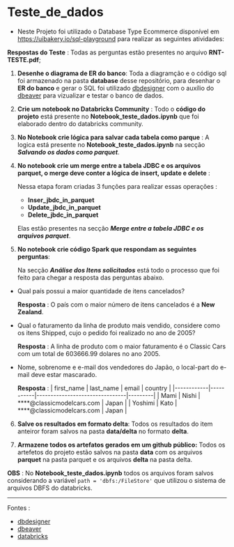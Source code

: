 # Teste_de_dados


- Neste Projeto foi utilizado  o Database Type Ecommerce disponível em https://uibakery.io/sql-playground
para realizar as seguintes atividades:

__Respostas do Teste__ : Todas as perguntas estão presentes no arquivo __RNT-TESTE.pdf__;

1. __Desenhe o diagrama de ER do banco__: Toda a diagramção e o código sql foi armazenado na pasta __database__ desse repositório, para desenhar o __ER do banco__ e gerar o SQL foi utilizado [dbdesigner](https://app.dbdesigner.net/) com o auxílio do [dbeaver](https://dbeaver.io/download/) para vizualizar e testar o banco de dados.

2. __Crie um notebook no Databricks Community__ : Todo o __código do projeto__ está presente no __Notebook_teste_dados.ipynb__ que foi elaborado dentro do databricks community.

3. __No Notebook crie lógica para salvar cada tabela como parque__ : A logica está presente no __Notebook_teste_dados.ipynb__ na secção __*Salvando os dados como parquet*__.


4. __No notebook crie um merge entre a tabela JDBC e os arquivos parquet, o merge
deve conter a lógica de insert, update e delete__ : 

    Nessa etapa foram criadas 3 funções para realizar essas operações : 
    - __Inser_jbdc_in_parquet__
    - __Update_jbdc_in_parquet__
    - __Delete_jbdc_in_parquet__
    
    Elas estão presentes na secção __*Merge entre a tabela JDBC e os arquivos parquet*__.

5. __No notebook crie código Spark que respondam as seguintes perguntas__:

    Na secção  __*Análise dos Itens solicitados*__ está todo o processo que foi feito para chegar a resposta das perguntas abaixo.

- Qual país possui a maior quantidade de itens cancelados?

    __Resposta__ :  O país com o maior número de itens cancelados é a __New Zealand__.

- Qual o faturamento da linha de produto mais vendido, considere como os itens
Shipped, cujo o pedido foi realizado no ano de 2005?

    __Resposta__ :  A linha de produto com o maior faturamento é o Classic Cars  com um total de 603666.99 dolares no ano 2005.

- Nome, sobrenome e e-mail dos vendedores do Japão, o local-part do e-mail
deve estar mascarado.

    __Resposta__ : 
    | first_name | last_name | email                          | country |
    |------------|-----------|--------------------------------|---------|
    | Mami       | Nishi     | ****@classicmodelcars.com      | Japan   |
    | Yoshimi    | Kato      | ****@classicmodelcars.com      | Japan   |

6. __Salve os resultados em formato delta__:
    Todos os resultados do item anteiror foram salvos na pasta **data/delta** no formato **delta**. 

7. __Armazene todos os artefatos gerados em um github público:__ 
    Todos os artefetos do projeto estão salvos na pasta __data__  com os arquivos __parquet__ na pasta parquet e os arquivos __delta__ na pasta delta.

__OBS__ : No __Notebook_teste_dados.ipynb__ todos os arquivos foram salvos considerando a variável `path = 'dbfs:/FileStore'` que utilizou o sistema de arquivos DBFS do databricks.

---
Fontes : 

- [dbdesigner](https://app.dbdesigner.net/)
- [dbeaver](https://dbeaver.io/download/)
- [databricks](https://community.cloud.databricks.com)
